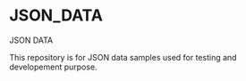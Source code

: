 # JSON_DATA
JSON DATA 

This repository is for JSON data samples used for testing and developement purpose. 

